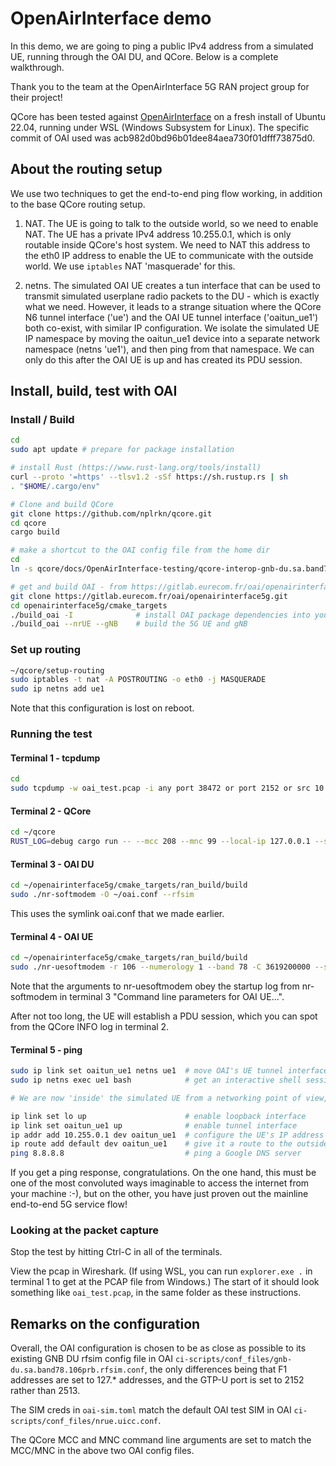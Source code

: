# OpenAirInterface demo

In this demo, we are going to ping a public IPv4 address from a simulated UE, running through the OAI DU, and QCore.  Below is a complete walkthrough.

Thank you to the team at the OpenAirInterface 5G RAN project group for their project!

QCore has been tested against [OpenAirInterface](https://openairinterface.org/oai-5g-ran-project/) on a fresh install of Ubuntu 22.04, running under WSL (Windows Subsystem for Linux).  The specific commit of OAI used was acb982d0bd96b01dee84aea730f01dfff73875d0.

## About the routing setup

We use two techniques to get the end-to-end ping flow working, in addition to the base QCore routing setup.

1. NAT.  The UE is going to talk to the outside world, so we need to enable NAT.  The UE has a private IPv4 address 10.255.0.1, which is only routable inside QCore's host system.  We need to NAT this address to the eth0 IP address to enable the UE to communicate with the outside world.  We use `iptables` NAT 'masquerade' for this.

2. netns.  The simulated OAI UE creates a tun interface that can be used to transmit simulated userplane radio packets to the DU - which is exactly what we need.  However, it leads to a strange situation where the QCore N6 tunnel interface ('ue') and the OAI UE tunnel interface ('oaitun_ue1') both co-exist, with similar IP configuration.  We isolate the simulated UE IP namespace by moving the oaitun_ue1 device into a separate network namespace (netns 'ue1'), and then ping from that namespace.  We can only do this after the OAI UE is up and has created its PDU session.  

## Install, build, test with OAI
### Install / Build
```sh
cd
sudo apt update # prepare for package installation

# install Rust (https://www.rust-lang.org/tools/install)
curl --proto '=https' --tlsv1.2 -sSf https://sh.rustup.rs | sh 
. "$HOME/.cargo/env" 

# Clone and build QCore
git clone https://github.com/nplrkn/qcore.git  
cd qcore
cargo build

# make a shortcut to the OAI config file from the home dir
cd
ln -s qcore/docs/OpenAirInterface-testing/qcore-interop-gnb-du.sa.band78.106prb.rfsim.conf oai.conf

# get and build OAI - from https://gitlab.eurecom.fr/oai/openairinterface5g/-/blob/develop/doc/BUILD.md
git clone https://gitlab.eurecom.fr/oai/openairinterface5g.git
cd openairinterface5g/cmake_targets
./build_oai -I              # install OAI package dependencies into your Ubuntu distro
./build_oai --nrUE --gNB    # build the 5G UE and gNB

```

### Set up routing

```sh
~/qcore/setup-routing
sudo iptables -t nat -A POSTROUTING -o eth0 -j MASQUERADE
sudo ip netns add ue1
```

Note that this configuration is lost on reboot.

### Running the test
#### Terminal 1 - tcpdump
```sh
cd
sudo tcpdump -w oai_test.pcap -i any port 38472 or port 2152 or src 10.255.0.1 or dst 10.255.0.1
```

#### Terminal 2 - QCore

```sh
cd ~/qcore
RUST_LOG=debug cargo run -- --mcc 208 --mnc 99 --local-ip 127.0.0.1 --sim-cred-file docs/OpenAirInterface-testing/oai-sim.toml
```

#### Terminal 3 - OAI DU

```sh
cd ~/openairinterface5g/cmake_targets/ran_build/build
sudo ./nr-softmodem -O ~/oai.conf --rfsim
```

This uses the symlink oai.conf that we made earlier.

#### Terminal 4 - OAI UE

```sh
cd ~/openairinterface5g/cmake_targets/ran_build/build
sudo ./nr-uesoftmodem -r 106 --numerology 1 --band 78 -C 3619200000 --ssb 516 --rfsim
```
Note that the arguments to nr-uesoftmodem obey the startup log from nr-softmodem in terminal 3 "Command line parameters for OAI UE...".  

After not too long, the UE will establish a PDU session, which you can spot from the QCore INFO log in terminal 2.

#### Terminal 5 - ping

```sh
sudo ip link set oaitun_ue1 netns ue1  # move OAI's UE tunnel interface into the ue1 network namespace
sudo ip netns exec ue1 bash            # get an interactive shell session in the ue1 network namespace

# We are now 'inside' the simulated UE from a networking point of view, running as root

ip link set lo up                      # enable loopback interface
ip link set oaitun_ue1 up              # enable tunnel interface
ip addr add 10.255.0.1 dev oaitun_ue1  # configure the UE's IP address
ip route add default dev oaitun_ue1    # give it a route to the outside world
ping 8.8.8.8                           # ping a Google DNS server
```

If you get a ping response, congratulations.  On the one hand, this must be one of the most convoluted ways imaginable to access the internet from your machine :-), but on the other, you have just proven out the mainline end-to-end 5G service flow!

### Looking at the packet capture

Stop the test by hitting Ctrl-C in all of the terminals.

View the pcap in Wireshark.  (If using WSL, you can run `explorer.exe .` in terminal 1 to get at the PCAP file from Windows.)  The start of it should look something like `oai_test.pcap`, in the same folder as these instructions.

## Remarks on the configuration

Overall, the OAI configuration is chosen to be as close as possible to its existing GNB DU rfsim config file in OAI `ci-scripts/conf_files/gnb-du.sa.band78.106prb.rfsim.conf`, the only differences being that F1 addresses are set to 127.* addresses, and the GTP-U port is set to 2152 rather than 2513.

The SIM creds in `oai-sim.toml` match the default OAI test SIM in OAI `ci-scripts/conf_files/nrue.uicc.conf`.

The QCore MCC and MNC command line arguments are set to match the MCC/MNC in the above two OAI config files.


